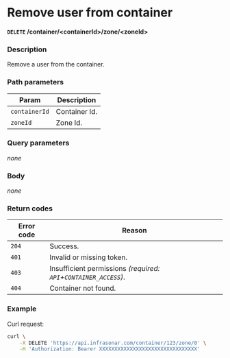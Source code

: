 # Remove user from container
**`DELETE` /container/<containerId\>/zone/<zoneId\>**

### Description
Remove a user from the container.

### Path parameters
Param               | Description
--------------------|-------------
`containerId`       | Container Id.
`zoneId`            | Zone Id.

### Query parameters
_none_

### Body
_none_

### Return codes
Error code  | Reason
------------|--------
`204`       | Success.
`401`       | Invalid or missing token.
`403`       | Insufficient permissions _(required: `API`+`CONTAINER_ACCESS`)_.
`404`       | Container not found.

### Example
Curl request:
```bash
curl \
    -X DELETE 'https://api.infrasonar.com/container/123/zone/0' \
    -H 'Authorization: Bearer XXXXXXXXXXXXXXXXXXXXXXXXXXXXXXXX'
```
